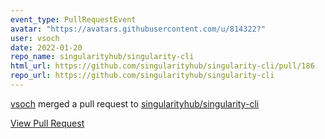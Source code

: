```yaml
---
event_type: PullRequestEvent
avatar: "https://avatars.githubusercontent.com/u/814322?"
user: vsoch
date: 2022-01-20
repo_name: singularityhub/singularity-cli
html_url: https://github.com/singularityhub/singularity-cli/pull/186
repo_url: https://github.com/singularityhub/singularity-cli
---
```


<a href='https://github.com/vsoch' target='_blank'>vsoch</a> merged a pull request to <a href='https://github.com/singularityhub/singularity-cli' target='_blank'>singularityhub/singularity-cli</a>

<a href='https://github.com/singularityhub/singularity-cli/pull/186' target='_blank'>View Pull Request</a>